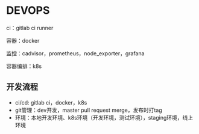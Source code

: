 # DEVOPS

ci：gitlab ci runner

容器：docker

监控：cadvisor，prometheus，node_exporter，grafana

容器编排：k8s

## 开发流程

- ci/cd: gitlab ci，docker，k8s
- git管理：dev开发，master pull request merge，发布时打tag
- 环境：本地开发环境、k8s环境（开发环境，测试环境），staging环境，线上环境
